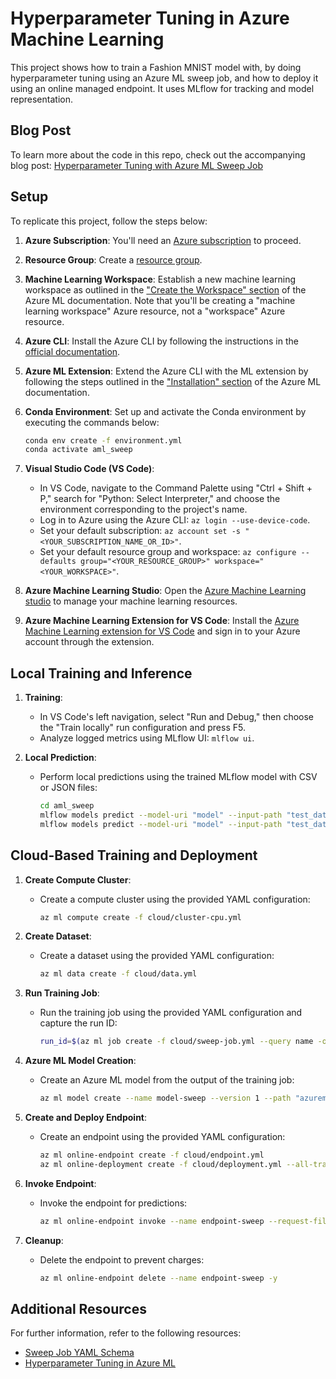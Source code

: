 
# Hyperparameter Tuning in Azure Machine Learning

This project shows how to train a Fashion MNIST model with, by doing hyperparameter tuning using an Azure ML sweep job, and how to deploy it using an online managed endpoint. It uses MLflow for tracking and model representation.

## Blog Post

To learn more about the code in this repo, check out the accompanying blog post: [Hyperparameter Tuning with Azure ML Sweep Job](https://bea.stollnitz.com/blog/aml-sweep/)

## Setup

To replicate this project, follow the steps below:

1. **Azure Subscription**: You'll need an [Azure subscription](https://azure.microsoft.com/en-us/free) to proceed.

2. **Resource Group**: Create a [resource group](https://docs.microsoft.com/en-us/azure/azure-resource-manager/management/manage-resource-groups-portal).

3. **Machine Learning Workspace**: Establish a new machine learning workspace as outlined in the ["Create the Workspace" section](https://docs.microsoft.com/en-us/azure/machine-learning/quickstart-create-resources) of the Azure ML documentation. Note that you'll be creating a "machine learning workspace" Azure resource, not a "workspace" Azure resource.

4. **Azure CLI**: Install the Azure CLI by following the instructions in the [official documentation](https://docs.microsoft.com/en-us/cli/azure/install-azure-cli).

5. **Azure ML Extension**: Extend the Azure CLI with the ML extension by following the steps outlined in the ["Installation" section](https://docs.microsoft.com/en-us/azure/machine-learning/how-to-configure-cli) of the Azure ML documentation.

6. **Conda Environment**: Set up and activate the Conda environment by executing the commands below:

   ```bash
   conda env create -f environment.yml
   conda activate aml_sweep
   ```

7. **Visual Studio Code (VS Code)**:
   - In VS Code, navigate to the Command Palette using "Ctrl + Shift + P," search for "Python: Select Interpreter," and choose the environment corresponding to the project's name.
   - Log in to Azure using the Azure CLI: `az login --use-device-code`.
   - Set your default subscription: `az account set -s "<YOUR_SUBSCRIPTION_NAME_OR_ID>"`.
   - Set your default resource group and workspace: `az configure --defaults group="<YOUR_RESOURCE_GROUP>" workspace="<YOUR_WORKSPACE>"`.

8. **Azure Machine Learning Studio**: Open the [Azure Machine Learning studio](https://ml.azure.com/) to manage your machine learning resources.

9. **Azure Machine Learning Extension for VS Code**: Install the [Azure Machine Learning extension for VS Code](https://marketplace.visualstudio.com/items?itemName=ms-toolsai.vscode-ai) and sign in to your Azure account through the extension.

## Local Training and Inference

1. **Training**:
   - In VS Code's left navigation, select "Run and Debug," then choose the "Train locally" run configuration and press F5.
   - Analyze logged metrics using MLflow UI: `mlflow ui`.

2. **Local Prediction**:
   - Perform local predictions using the trained MLflow model with CSV or JSON files:
   
     ```bash
     cd aml_sweep
     mlflow models predict --model-uri "model" --input-path "test_data/images.csv" --content-type csv --env-manager local
     mlflow models predict --model-uri "model" --input-path "test_data/images.json" --content-type json --env-manager local
     ```

## Cloud-Based Training and Deployment

1. **Create Compute Cluster**:
   - Create a compute cluster using the provided YAML configuration:
   
     ```bash
     az ml compute create -f cloud/cluster-cpu.yml
     ```

2. **Create Dataset**:
   - Create a dataset using the provided YAML configuration:
   
     ```bash
     az ml data create -f cloud/data.yml
     ```

3. **Run Training Job**:
   - Run the training job using the provided YAML configuration and capture the run ID:
   
     ```bash
     run_id=$(az ml job create -f cloud/sweep-job.yml --query name -o tsv)
     ```

4. **Azure ML Model Creation**:
   - Create an Azure ML model from the output of the training job:
   
     ```bash
     az ml model create --name model-sweep --version 1 --path "azureml://jobs/$run_id/outputs/model_dir" --type mlflow_model
     ```

5. **Create and Deploy Endpoint**:
   - Create an endpoint using the provided YAML configuration:
   
     ```bash
     az ml online-endpoint create -f cloud/endpoint.yml
     az ml online-deployment create -f cloud/deployment.yml --all-traffic
     ```

6. **Invoke Endpoint**:
   - Invoke the endpoint for predictions:
   
     ```bash
     az ml online-endpoint invoke --name endpoint-sweep --request-file test_data/images_azureml.json
     ```

7. **Cleanup**:
   - Delete the endpoint to prevent charges:
   
     ```bash
     az ml online-endpoint delete --name endpoint-sweep -y
     ```

## Additional Resources

For further information, refer to the following resources:

- [Sweep Job YAML Schema](https://docs.microsoft.com/en-us/azure/machine-learning/reference-yaml-job-sweep?WT.mc_id=aiml-44167-bstollnitz)
- [Hyperparameter Tuning in Azure ML](https://docs.microsoft.com/en-us/azure/machine-learning/how-to-tune-hyperparameters?WT.mc_id=aiml-44167-bstollnitz)
  
